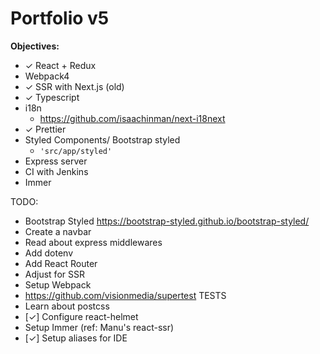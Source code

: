 # Portfolio v5

**Objectives:**
- ✓ React + Redux
- Webpack4
- ✓ SSR with Next.js (old)
- ✓ Typescript
- i18n
    - https://github.com/isaachinman/next-i18next
- ✓ Prettier
- Styled Components/ Bootstrap styled
    - ```'src/app/styled'```
- Express server
- CI with Jenkins
- Immer

TODO:

- Bootstrap Styled https://bootstrap-styled.github.io/bootstrap-styled/
- Create a navbar
- Read about express middlewares
- Add dotenv
- Add React Router
- Adjust for SSR
- Setup Webpack
- https://github.com/visionmedia/supertest TESTS
- Learn about postcss
- [✓] Configure react-helmet
- Setup Immer (ref: Manu's react-ssr)
- [✓] Setup aliases for IDE
